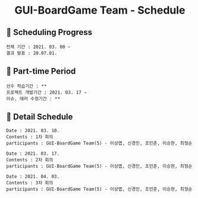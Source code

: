 <h1 align='center'>GUI-BoardGame Team - Schedule</h1>

## 🎉 Scheduling Progress
    전체 기간 : 2021. 03. 00 ~ 
    결과 발표 : 20.07.01.
    
## 🎉 Part-time Period
    선수 학습기간 : **
    프로젝트 개발기간 : 2021. 03. 17 ~
    이슈, 에러 수정기간 : **

## 🎉 Detail Schedule
    Date : 2021. 03. 10.
    Contents : 1차 회의
    participants : GUI-BoardGame Team(5) - 이상엽, 신경민, 조민준, 이승현, 최형순

    Date : 2021. 03. 17.
    Contents : 2차 회의
    participants : GUI-BoardGame Team(5) - 이상엽, 신경민, 조민준, 이승현, 최형순
    
    Date : 2021. 04. 03.
    Contents : 3차 회의
    participants : GUI-BoardGame Team(5) - 이상엽, 신경민, 조민준, 이승현, 최형순
